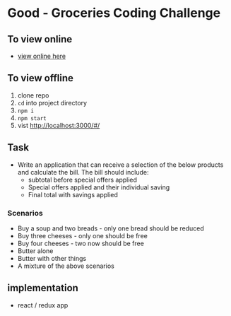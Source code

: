 # Good - Groceries Coding Challenge 

## To view online
- [view online here](https://willnjl.github.io/coding-challenge-shop/#/)

## To view offline
1. clone repo
2. `cd` into project directory
3. `npm i`
4. `npm start`
5. vist [http://localhost:3000/#/](http://localhost:3000/#/)

## Task 

- Write an application that can receive a selection of the below products and calculate the bill. The bill should include:
  - subtotal before special offers applied
  - Special offers applied and their individual saving
  - Final total with savings applied

### Scenarios
- Buy a soup and two breads - only one bread should be reduced
- Buy three cheeses - only one should be free
- Buy four cheeses - two now should be free
- Butter alone
- Butter with other things
- A mixture of the above scenarios
## implementation
- react / redux app

